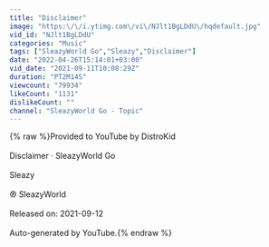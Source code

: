 ```yaml
---
title: "Disclaimer"
image: "https:\/\/i.ytimg.com\/vi\/NJlt1BgLDdU\/hqdefault.jpg"
vid_id: "NJlt1BgLDdU"
categories: "Music"
tags: ["SleazyWorld Go","Sleazy","Disclaimer"]
date: "2022-04-26T15:14:01+03:00"
vid_date: "2021-09-11T10:08:29Z"
duration: "PT2M14S"
viewcount: "79934"
likeCount: "1131"
dislikeCount: ""
channel: "SleazyWorld Go - Topic"
---
```

{% raw %}Provided to YouTube by DistroKid<br /><br />Disclaimer · SleazyWorld Go<br /><br />Sleazy<br /><br />℗ SleazyWorld<br /><br />Released on: 2021-09-12<br /><br />Auto-generated by YouTube.{% endraw %}
